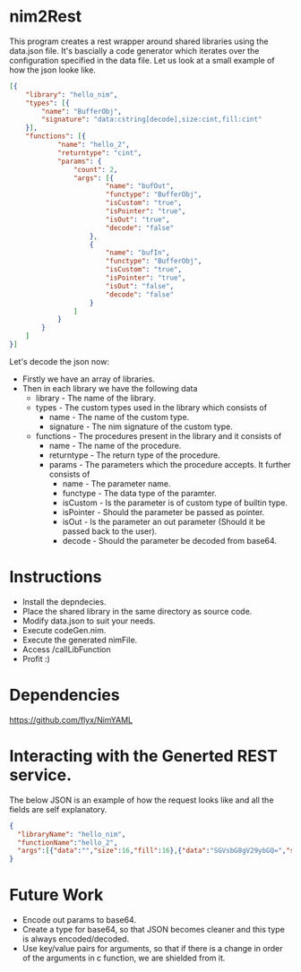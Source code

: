 # nim2Rest

This program creates a rest wrapper around shared libraries using the data.json file. It's bascially a code generator which iterates over the configuration specified in the data file. Let us look at a small example of how the json looke like.
```json
[{
    "library": "hello_nim", 
    "types": [{
        "name": "BufferObj",
        "signature": "data:cstring[decode],size:cint,fill:cint"
    }],
    "functions": [{
            "name": "hello_2",
            "returntype": "cint",
            "params": {
                "count": 2,
                "args": [{
                        "name": "bufOut",
                        "functype": "BufferObj",
                        "isCustom": "true",
                        "isPointer": "true",
                        "isOut": "true",
                        "decode": "false"
                    },
                    {
                        "name": "bufIn",
                        "functype": "BufferObj",
                        "isCustom": "true",
                        "isPointer": "true",
                        "isOut": "false",
                        "decode": "false"
                    }
                ]
            }
        }
    ]
}]
```
Let's decode the json now:
* Firstly we have an array of libraries.
* Then in each library we have the following data
    * library - The name of the library.
    * types - The custom types used in the library which consists of 
        *  name - The name of the custom type.
        *  signature - The nim signature of the custom type.
    * functions - The procedures present in the library and it consists of
        * name - The name of the procedure.
        * returntype - The return type of the procedure.
        * params - The parameters which the procedure accepts. It further consists of
            * name - The parameter name.
            * functype - The data type of the paramter.
            * isCustom - Is the parameter is of custom type of builtin type.
            * isPointer - Should the parameter be passed as pointer.
            * isOut - Is the parameter an out parameter (Should it be passed back to the user).
            * decode - Should the parameter be decoded from base64.
            
# Instructions
* Install the depndecies.
* Place the shared library in the same directory as source code.
* Modify data.json to suit your needs.
* Execute codeGen.nim.
* Execute the generated nimFile.
* Access /callLibFunction
* Profit :)

# Dependencies
https://github.com/flyx/NimYAML

# Interacting with the Generted REST service.
The below JSON is an example of how the request looks like and all the fields are self explanatory.
```json
{
  "libraryName": "hello_nim",
  "functionName":"hello_2",
  "args":[{"data":"","size":16,"fill":16},{"data":"SGVsbG8gV29ybGQ=","size":16,"fill":16}]
}
```

# Future Work
* Encode out params to base64.
* Create a type for base64, so that JSON becomes cleaner and this type is always encoded/decoded.
* Use key/value pairs for arguments, so that if there is a change in order of the arguments in c function, we are shielded from it. 